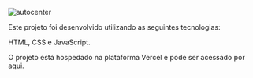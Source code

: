 ![autocenter](https://github.com/murillonunes1/autocenter/assets/123185990/2889d5f4-3cd3-43a9-86a3-bc477e13077c)

Este projeto foi desenvolvido utilizando as seguintes tecnologias:

HTML, CSS e JavaScript.

O projeto está hospedado na plataforma Vercel e pode ser acessado por aqui.
